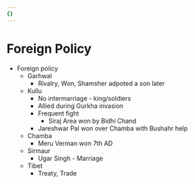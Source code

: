 ```yaml
---
{}
---
```

   
# Foreign Policy   
* Foreign policy   
	* Garhwal   
		* Rivalry, Won, Shamsher adpoted a son later   
	* Kullu   
		* No intermarriage - king/soldiers   
		* Allied during Gurkha invasion   
		* Frequent fight   
			* Siraj Area won by Bidhi Chand   
		* Jareshwar Pal won over Chamba with Bushahr help   
	* Chamba   
		* Meru Verman won 7th AD   
	* Sirmaur   
		* Ugar Singh - Marriage   
	* Tibet   
		* Treaty, Trade